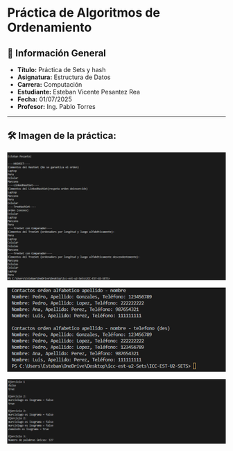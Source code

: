 
# Práctica de Algoritmos de Ordenamiento

## 📌 Información General

- **Título:** Práctica de Sets y hash
- **Asignatura:** Estructura de Datos
- **Carrera:** Computación
- **Estudiante:** Esteban Vicente Pesantez Rea
- **Fecha:** 01/07/2025
- **Profesor:** Ing. Pablo Torres

---

## 🛠️ Imagen de la práctica:
![Imagen de la práctica clase 1](assets/image.png)

![Imagen de la práctica clase 2](assets/image2.png)

![Ejercicios con sets](assets/image3.png)

